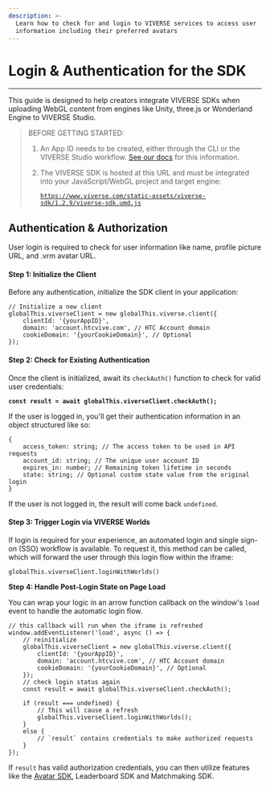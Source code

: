 ```yaml
---
description: >-
  Learn how to check for and login to VIVERSE services to access user
  information including their preferred avatars
---
```


# Login & Authentication for the SDK

***

This guide is designed to help creators integrate VIVERSE SDKs when uploading WebGL content from engines like Unity, three.js or Wonderland Engine to&#x20;VIVERSE Studio.

> BEFORE GETTING STARTED:
>
> 1. An App ID needs to be created, either through the CLI or the VIVERSE Studio workflow. [See our docs](https://app.gitbook.com/s/4pMiThqqrBzfvP8uy5am/publishing-with-your-viverse-account#the-viverse-studio-interface) for this information.
> 2.  The VIVERSE SDK is hosted at this URL and must be integrated into your JavaScript/WebGL project and target engine:
>
>     [`https://www.viverse.com/static-assets/viverse-sdk/1.2.9/viverse-sdk.umd.js`>     ](https://www.viverse.com/static-assets/viverse-sdk/1.2.9/viverse-sdk.umd.js)

## Authentication & Authorization

User login is required to check for user information like name, profile picture URL, and .vrm avatar URL.

#### Step 1: **Initialize the Client**

Before any authentication, initialize the SDK client in your application:

```
// Initialize a new client
globalThis.viverseClient = new globalThis.viverse.client({
    clientId: '{yourAppID}',
    domain: 'account.htcvive.com', // HTC Account domain
    cookieDomain: '{yourCookieDomain}', // Optional
});
```

#### Step 2: Check for Existing Authentication

Once the client is initialized, await its `checkAuth()` function to check for valid user credentials:

<pre><code><strong>const result = await globalThis.viverseClient.checkAuth();
</strong></code></pre>

If the user is logged in, you'll get their authentication information in an object structured like so:

```
{
    access_token: string; // The access token to be used in API requests
    account_id: string; // The unique user account ID
    expires_in: number; // Remaining token lifetime in seconds
    state: string; // Optional custom state value from the original login
}
```

If the user is not logged in, the result will come back `undefined`.

#### Step 3: **Trigger Login via VIVERSE Worlds**

If login is required for your experience, an automated login and single sign-on (SSO) workflow is available. To request it, this method can be called, which will forward the user through this login flow within the iframe:

```
globalThis.viverseClient.loginWithWorlds()
```

**Step 4: Handle Post-Login State on Page Load**

You can wrap your logic in an arrow function callback on the window's `load` event to handle the automatic login flow.

```
// this callback will run when the iframe is refreshed
window.addEventListener('load', async () => {
    // reinitialize
    globalThis.viverseClient = new globalThis.viverse.client({
        clientId: '{yourAppID}',
        domain: 'account.htcvive.com', // HTC Account domain
        cookieDomain: '{yourCookieDomain}', // Optional
    });
    // check login status again
    const result = await globalThis.viverseClient.checkAuth();
    
    if (result === undefined) {
        // This will cause a refresh
        globalThis.viverseClient.loginWithWorlds();
    }
    else {
        // `result` contains credentials to make authorized requests 
    }
});
```

If `result` has valid authorization credentials, you can then utilize features like the [Avatar SDK](avatar-sdk.md), Leaderboard SDK and Matchmaking SDK.
